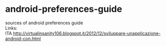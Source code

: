 android-preferences-guide
=========================

sources of android preferences guide  
Links:  
ITA http://virtualinsanity106.blogspot.it/2012/12/sviluppare-unapplicazione-android-con.html
